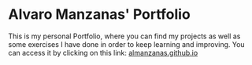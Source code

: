 # Alvaro Manzanas' Portfolio

This is my personal Portfolio, where you can find my projects as well as
some exercises I have done in order to keep learning and improving. You
can access it by clicking on this link:
<a href="https://almanzanas.github.io">almanzanas.github.io</a>
